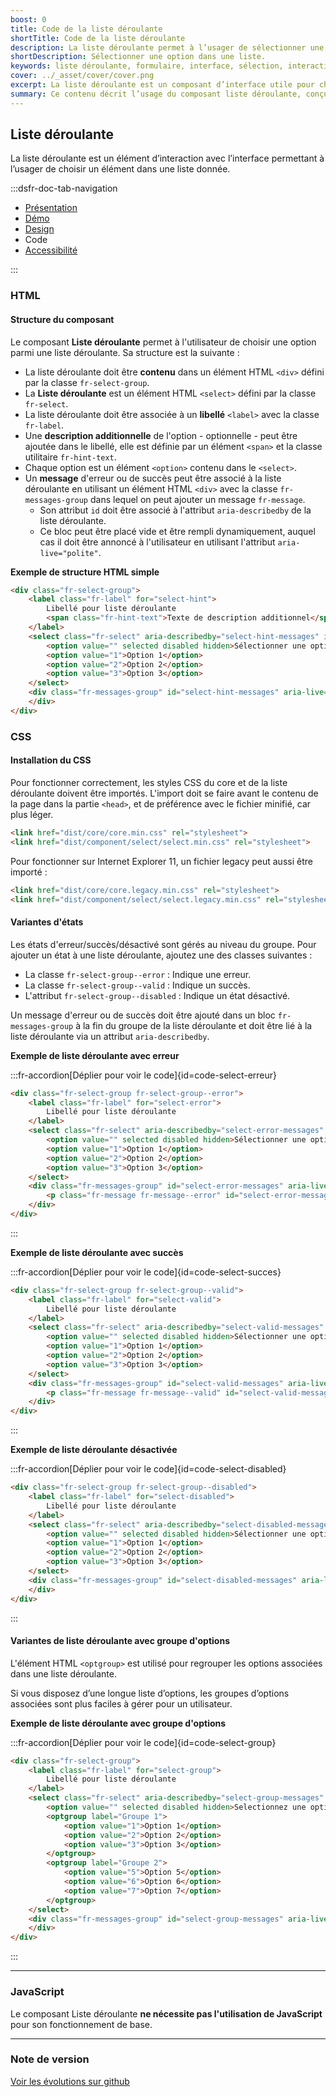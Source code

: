 ```yaml
---
boost: 0
title: Code de la liste déroulante
shortTitle: Code de la liste déroulante
description: La liste déroulante permet à l’usager de sélectionner une option unique parmi un ensemble de choix dans un espace limité.
shortDescription: Sélectionner une option dans une liste.
keywords: liste déroulante, formulaire, interface, sélection, interaction, design system, UX, UI, accessibilité, boutons radio, cases à cocher
cover: ../_asset/cover/cover.png
excerpt: La liste déroulante est un composant d’interface utile pour choisir un seul élément parmi plusieurs dans un espace restreint. Elle est recommandée entre 6 et 15 options.
summary: Ce contenu décrit l’usage du composant liste déroulante, conçu pour permettre à l’usager de sélectionner une seule option dans une liste lorsque l’espace est contraint. Il explique dans quels cas l’utiliser ou non, en comparaison avec les boutons radio ou les cases à cocher, selon le nombre de choix proposés. Des recommandations sont également données pour bien contextualiser son usage dans une interface et suivre les règles éditoriales adaptées. Ce guide s’adresse aux concepteurs d’interfaces soucieux de l’ergonomie et de la compréhension utilisateur.
---
```


## Liste déroulante

La liste déroulante est un élément d’interaction avec l’interface permettant à l’usager de choisir un élément dans une liste donnée.

:::dsfr-doc-tab-navigation

- [Présentation](../index.md)
- [Démo](../demo/index.md)
- [Design](../design/index.md)
- Code
- [Accessibilité](../accessibility/index.md)

:::

### HTML

#### Structure du composant

Le composant **Liste déroulante** permet à l'utilisateur de choisir une option parmi une liste déroulante.
Sa structure est la suivante :

- La liste déroulante doit être **contenu** dans un élément HTML `<div>` défini par la classe `fr-select-group`.
- La **Liste déroulante** est un élément HTML `<select>` défini par la classe `fr-select`.
- La liste déroulante doit être associée à un **libellé** `<label>` avec la classe `fr-label`.
- Une **description additionnelle** de l'option - optionnelle - peut être ajoutée dans le libellé, elle est définie par un élément `<span>` et la classe utilitaire `fr-hint-text`.
- Chaque option est un élément `<option>` contenu dans le `<select>`.
- Un **message** d'erreur ou de succès peut être associé à la liste déroulante en utilisant un élément HTML `<div>` avec la classe `fr-messages-group` dans lequel on peut ajouter un message `fr-message`.
  - Son attribut `id` doit être associé à l'attribut `aria-describedby` de la liste déroulante.
  - Ce bloc peut être placé vide et être rempli dynamiquement, auquel cas il doit être annoncé à l'utilisateur en utilisant l'attribut `aria-live="polite"`.

**Exemple de structure HTML simple**

```HTML
<div class="fr-select-group">
    <label class="fr-label" for="select-hint">
        Libellé pour liste déroulante
        <span class="fr-hint-text">Texte de description additionnel</span>
    </label>
    <select class="fr-select" aria-describedby="select-hint-messages" id="select-hint" name="select-hint">
        <option value="" selected disabled hidden>Sélectionner une option</option>
        <option value="1">Option 1</option>
        <option value="2">Option 2</option>
        <option value="3">Option 3</option>
    </select>
    <div class="fr-messages-group" id="select-hint-messages" aria-live="polite">
    </div>
</div>
```

### CSS

#### Installation du CSS

Pour fonctionner correctement, les styles CSS du core et de la liste déroulante doivent être importés.
L'import doit se faire avant le contenu de la page dans la partie `<head>`, et de préférence avec le fichier minifié, car plus léger.

```HTML
<link href="dist/core/core.min.css" rel="stylesheet">
<link href="dist/component/select/select.min.css" rel="stylesheet">
```

Pour fonctionner sur Internet Explorer 11, un fichier legacy peut aussi être importé :

```HTML
<link href="dist/core/core.legacy.min.css" rel="stylesheet">
<link href="dist/component/select/select.legacy.min.css" rel="stylesheet">
```

#### Variantes d'états

Les états d'erreur/succès/désactivé sont gérés au niveau du groupe.
Pour ajouter un état à une liste déroulante, ajoutez une des classes suivantes :

- La classe `fr-select-group--error` : Indique une erreur.
- La classe `fr-select-group--valid` : Indique un succès.
- L'attribut `fr-select-group--disabled` : Indique un état désactivé.

Un message d'erreur ou de succès doit être ajouté dans un bloc `fr-messages-group` à la fin du groupe de la liste déroulante et doit être lié à la liste déroulante via un attribut `aria-describedby`.

**Exemple de liste déroulante avec erreur**

:::fr-accordion[Déplier pour voir le code]{id=code-select-erreur}

```HTML
<div class="fr-select-group fr-select-group--error">
    <label class="fr-label" for="select-error">
        Libellé pour liste déroulante
    </label>
    <select class="fr-select" aria-describedby="select-error-messages" id="select-error" name="select-error">
        <option value="" selected disabled hidden>Sélectionner une option</option>
        <option value="1">Option 1</option>
        <option value="2">Option 2</option>
        <option value="3">Option 3</option>
    </select>
    <div class="fr-messages-group" id="select-error-messages" aria-live="polite">
        <p class="fr-message fr-message--error" id="select-error-message-error">Texte d’erreur obligatoire</p>
    </div>
</div>
```

:::

**Exemple de liste déroulante avec succès**

:::fr-accordion[Déplier pour voir le code]{id=code-select-succes}

```HTML
<div class="fr-select-group fr-select-group--valid">
    <label class="fr-label" for="select-valid">
        Libellé pour liste déroulante
    </label>
    <select class="fr-select" aria-describedby="select-valid-messages" id="select-valid" name="select-valid">
        <option value="" selected disabled hidden>Sélectionner une option</option>
        <option value="1">Option 1</option>
        <option value="2">Option 2</option>
        <option value="3">Option 3</option>
    </select>
    <div class="fr-messages-group" id="select-valid-messages" aria-live="polite">
        <p class="fr-message fr-message--valid" id="select-valid-message-valid">Texte de validation</p>
    </div>
</div>
```

:::

**Exemple de liste déroulante désactivée**

:::fr-accordion[Déplier pour voir le code]{id=code-select-disabled}

```HTML
<div class="fr-select-group fr-select-group--disabled">
    <label class="fr-label" for="select-disabled">
        Libellé pour liste déroulante
    </label>
    <select class="fr-select" aria-describedby="select-disabled-messages" disabled id="select-disabled" name="select-disabled">
        <option value="" selected disabled hidden>Sélectionner une option</option>
        <option value="1">Option 1</option>
        <option value="2">Option 2</option>
        <option value="3">Option 3</option>
    </select>
    <div class="fr-messages-group" id="select-disabled-messages" aria-live="polite">
    </div>
</div>
```

:::

#### Variantes de liste déroulante avec groupe d'options

L'élément HTML `<optgroup>` est utilisé pour regrouper les options associées dans une liste déroulante.

Si vous disposez d’une longue liste d’options, les groupes d’options associées sont plus faciles à gérer pour un utilisateur.

**Exemple de liste déroulante avec groupe d'options**

:::fr-accordion[Déplier pour voir le code]{id=code-select-group}

```HTML
<div class="fr-select-group">
    <label class="fr-label" for="select-group">
        Libellé pour liste déroulante
    </label>
    <select class="fr-select" aria-describedby="select-group-messages" id="select-group" name="select-group">
        <option value="" selected disabled hidden>Selectionnez une option</option>
        <optgroup label="Groupe 1">
            <option value="1">Option 1</option>
            <option value="2">Option 2</option>
            <option value="3">Option 3</option>
        </optgroup>
        <optgroup label="Groupe 2">
            <option value="5">Option 5</option>
            <option value="6">Option 6</option>
            <option value="7">Option 7</option>
        </optgroup>
    </select>
    <div class="fr-messages-group" id="select-group-messages" aria-live="polite">
    </div>
</div>
```

:::

---

### JavaScript

Le composant Liste déroulante **ne nécessite pas l'utilisation de JavaScript** pour son fonctionnement de base.

---

### Note de version

[Voir les évolutions sur github](https://github.com/GouvernementFR/dsfr/pulls?q=is%3Apr+is%3Aclosed+is%3Amerged+select+)
